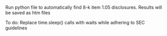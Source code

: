 Run python file to automatically find 8-k item 1.05 disclosures. Results will be saved as htm files 

To do:
Replace time.sleep() calls with waits while adhering to SEC guidelines
